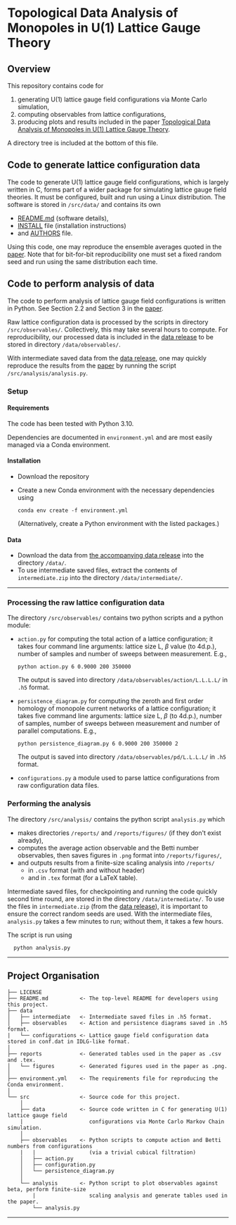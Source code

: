 # Topological Data Analysis of Monopoles in U(1) Lattice Gauge Theory

## Overview
This repository contains code for
1. generating U(1) lattice gauge field configurations via Monte Carlo simulation, 
2. computing observables from lattice configurations, 
3. producing plots and results included in the paper [Topological Data Analysis of Monopoles in U(1) Lattice Gauge Theory][paper].

A directory tree is included at the bottom of this file.

## Code to generate lattice configuration data
The code to generate U(1) lattice gauge field configurations, which is largely written in C, forms part of a wider package for simulating lattice gauge field theories. It must be configured, built and run using a Linux distribution. The software is stored in `/src/data/` and contains its own 
* [README.md][mc_README] (software details), 
* [INSTALL][mc_INSTALL] file (installation instructions) 
* and [AUTHORS][mc_AUTHORS] file.

Using this code, one may reproduce the ensemble averages quoted in the [paper][paper]. Note that for bit-for-bit reproducibility one must set a fixed random seed and run using the same distribution each time.

## Code to perform analysis of data
The code to perform analysis of lattice gauge field configurations is written in Python. See Section 2.2 and Section 3 in the [paper][paper].

Raw lattice configuration data is processed by the scripts in directory `/src/observables/`. Collectively, this may take several hours to compute. For reproducibility, our processed data is included in the [data release][data] to be stored in directory `/data/observables/`.

With intermediate saved data from the [data release][data], one may quickly reproduce the results from the [paper][paper] by running the script `/src/analysis/analysis.py`. 

### Setup

#### Requirements

The code has been tested with Python 3.10. 

Dependencies are documented in `environment.yml` and are most easily managed via a Conda environment. 

#### Installation
* Download the repository
* Create a new Conda environment with the necessary dependencies using

      conda env create -f environment.yml
    (Alternatively, create a Python environment with the listed packages.)

#### Data

* Download the data from [the accompanying data release][data] into the directory `/data/`.
* To use intermediate saved files, extract the contents of `intermediate.zip` into the directory `/data/intermediate/`.
---

### Processing the raw lattice configuration data
The directory `/src/observables/` contains two python scripts and a python module:
* `action.py` for computing the total action of a lattice configuration; it takes four command line arguments: lattice size L, $\beta$ value (to 4d.p.), number of samples and number of sweeps between measurement. E.g.,

      python action.py 6 0.9000 200 350000
    The output is saved into directory `/data/observables/action/L.L.L.L/` in `.h5` format.
* `persistence_diagram.py` for computing the zeroth and first order homology of monopole current networks of a lattice configuration; it takes five command line arguments: lattice size L, $\beta$ (to 4d.p.), number of samples, number of sweeps between measurement and number of parallel computations. E.g.,

      python persistence_diagram.py 6 0.9000 200 350000 2
    The output is saved into directory `/data/observables/pd/L.L.L.L/` in `.h5` format.
* `configurations.py` a module used to parse lattice configurations from raw configuration data files.

### Performing the analysis
The directory `/src/analysis/` contains the python script `analysis.py` which
* makes directories `/reports/` and `/reports/figures/` (if they don't exist already),
* computes the average action observable and the Betti number observables, then saves figures in `.png` format into `/reports/figures/`,
* and outputs results from a finite-size scaling analysis into `/reports/`
    * in `.csv` format (with and without header) 
    * and in `.tex` format (for a LaTeX table).

Intermediate saved files, for checkpointing and running the code quickly second time round, are stored in the directory `/data/intermediate/`. To use the files in `intermediate.zip` (from the [data release][data]), it is important to ensure the correct random seeds are used. With the intermediate files, `analysis.py` takes a few minutes to run; without them, it takes a few hours.

The script is run using

      python analysis.py

---
## Project Organisation

    ├── LICENSE
    ├── README.md          <- The top-level README for developers using this project.
    ├── data
    │   ├── intermediate   <- Intermediate saved files in .h5 format.
    │   ├── observables    <- Action and persistence diagrams saved in .h5 format.
    |   └── configurations <- Lattice gauge field configuration data stored in conf.dat in IDLG-like format.
    │
    ├── reports            <- Generated tables used in the paper as .csv and .tex.
    │   └── figures        <- Generated figures used in the paper as .png.
    │
    ├── environment.yml    <- The requirements file for reproducing the Conda environment.
    │                         
    └── src                <- Source code for this project.
        │
        ├── data           <- Source code written in C for generating U(1) lattice gauge field 
        |                     configurations via Monte Carlo Markov Chain simulation.
        │
        ├── observables    <- Python scripts to compute action and Betti numbers from configurations
        |   |                 (via a trivial cubical filtration)
        │   ├── action.py
        │   ├── configuration.py
        │   └── persistence_diagram.py   
        │
        └── analysis       <- Python script to plot observables against beta, perform finite-size 
            |                 scaling analysis and generate tables used in the paper.                    
            └── analysis.py
---

[data]: https://doi.org/10.5281/zenodo.7060073
[paper]: https://arxiv.org/abs/2207.13392
[mc_README]: /src/data/README.md,
[mc_AUTHORS]: /src/data/AUTHORS
[mc_install]: /src/data/INSTALL